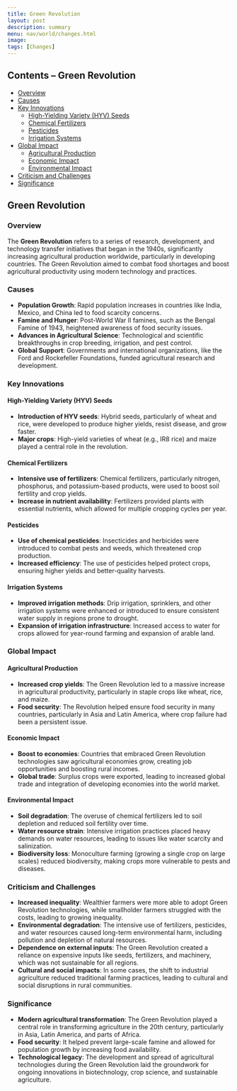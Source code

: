 ```yaml
---
title: Green Revolution
layout: post
description: summary
menu: nav/world/changes.html
image: 
tags: [Changes]
---
```


## Contents – Green Revolution
- [Overview](#overview)
- [Causes](#causes)
- [Key Innovations](#key-innovations)
  - [High-Yielding Variety (HYV) Seeds](#high-yielding-variety-hyv-seeds)
  - [Chemical Fertilizers](#chemical-fertilizers)
  - [Pesticides](#pesticides)
  - [Irrigation Systems](#irrigation-systems)
- [Global Impact](#global-impact)
  - [Agricultural Production](#agricultural-production)
  - [Economic Impact](#economic-impact)
  - [Environmental Impact](#environmental-impact)
- [Criticism and Challenges](#criticism-and-challenges)
- [Significance](#significance)

## Green Revolution

### Overview
The **Green Revolution** refers to a series of research, development, and technology transfer initiatives that began in the 1940s, significantly increasing agricultural production worldwide, particularly in developing countries. The Green Revolution aimed to combat food shortages and boost agricultural productivity using modern technology and practices.

### Causes
- **Population Growth**: Rapid population increases in countries like India, Mexico, and China led to food scarcity concerns.
- **Famine and Hunger**: Post-World War II famines, such as the Bengal Famine of 1943, heightened awareness of food security issues.
- **Advances in Agricultural Science**: Technological and scientific breakthroughs in crop breeding, irrigation, and pest control.
- **Global Support**: Governments and international organizations, like the Ford and Rockefeller Foundations, funded agricultural research and development.

### Key Innovations

#### High-Yielding Variety (HYV) Seeds
- **Introduction of HYV seeds**: Hybrid seeds, particularly of wheat and rice, were developed to produce higher yields, resist disease, and grow faster.
- **Major crops**: High-yield varieties of wheat (e.g., IR8 rice) and maize played a central role in the revolution.

#### Chemical Fertilizers
- **Intensive use of fertilizers**: Chemical fertilizers, particularly nitrogen, phosphorus, and potassium-based products, were used to boost soil fertility and crop yields.
- **Increase in nutrient availability**: Fertilizers provided plants with essential nutrients, which allowed for multiple cropping cycles per year.

#### Pesticides
- **Use of chemical pesticides**: Insecticides and herbicides were introduced to combat pests and weeds, which threatened crop production.
- **Increased efficiency**: The use of pesticides helped protect crops, ensuring higher yields and better-quality harvests.

#### Irrigation Systems
- **Improved irrigation methods**: Drip irrigation, sprinklers, and other irrigation systems were enhanced or introduced to ensure consistent water supply in regions prone to drought.
- **Expansion of irrigation infrastructure**: Increased access to water for crops allowed for year-round farming and expansion of arable land.

### Global Impact

#### Agricultural Production
- **Increased crop yields**: The Green Revolution led to a massive increase in agricultural productivity, particularly in staple crops like wheat, rice, and maize.
- **Food security**: The Revolution helped ensure food security in many countries, particularly in Asia and Latin America, where crop failure had been a persistent issue.

#### Economic Impact
- **Boost to economies**: Countries that embraced Green Revolution technologies saw agricultural economies grow, creating job opportunities and boosting rural incomes.
- **Global trade**: Surplus crops were exported, leading to increased global trade and integration of developing economies into the world market.

#### Environmental Impact
- **Soil degradation**: The overuse of chemical fertilizers led to soil depletion and reduced soil fertility over time.
- **Water resource strain**: Intensive irrigation practices placed heavy demands on water resources, leading to issues like water scarcity and salinization.
- **Biodiversity loss**: Monoculture farming (growing a single crop on large scales) reduced biodiversity, making crops more vulnerable to pests and diseases.

### Criticism and Challenges
- **Increased inequality**: Wealthier farmers were more able to adopt Green Revolution technologies, while smallholder farmers struggled with the costs, leading to growing inequality.
- **Environmental degradation**: The intensive use of fertilizers, pesticides, and water resources caused long-term environmental harm, including pollution and depletion of natural resources.
- **Dependence on external inputs**: The Green Revolution created a reliance on expensive inputs like seeds, fertilizers, and machinery, which was not sustainable for all regions.
- **Cultural and social impacts**: In some cases, the shift to industrial agriculture reduced traditional farming practices, leading to cultural and social disruptions in rural communities.

### Significance
- **Modern agricultural transformation**: The Green Revolution played a central role in transforming agriculture in the 20th century, particularly in Asia, Latin America, and parts of Africa.
- **Food security**: It helped prevent large-scale famine and allowed for population growth by increasing food availability.
- **Technological legacy**: The development and spread of agricultural technologies during the Green Revolution laid the groundwork for ongoing innovations in biotechnology, crop science, and sustainable agriculture.